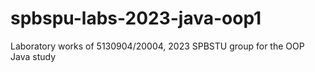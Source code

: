 # spbspu-labs-2023-java-oop1
Laboratory works of 5130904/20004, 2023 SPBSTU group for the OOP Java study
